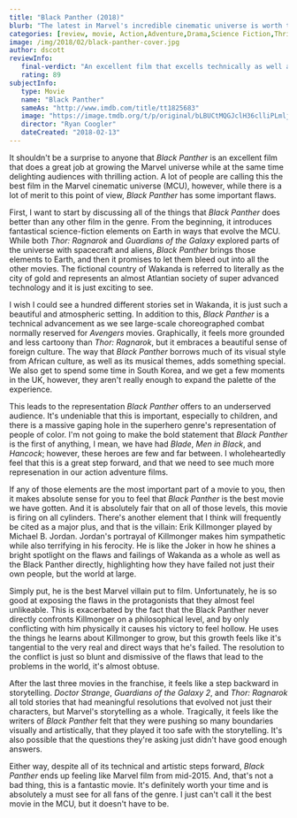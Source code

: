 ```yaml
---
title: "Black Panther (2018)"
blurb: "The latest in Marvel's incredible cinematic universe is worth talking about."
categories: [review, movie, Action,Adventure,Drama,Science Fiction,Thriller,Comic,Marvel]
image: /img/2018/02/black-panther-cover.jpg
author: dscott
reviewInfo:
   final-verdict: "An excellent film that excells technically as well as evolves the entire MCU. "
   rating: 89
subjectInfo:
   type: Movie
   name: "Black Panther"
   sameAs: "http://www.imdb.com/title/tt1825683"
   image: "https://image.tmdb.org/t/p/original/bLBUCtMQGJclH36clliPLmljMys.jpg"
   director: "Ryan Coogler"
   dateCreated: "2018-02-13"
---
```



It shouldn't be a surprise to anyone that *Black Panther* is an excellent film that does a great job at growing the Marvel universe while at the same time delighting audiences with thrilling action.  A lot of people are calling this the best film in the Marvel cinematic universe (MCU), however, while there is a lot of merit to this point of view, *Black Panther* has some important flaws. 

First, I want to start by discussing all of the things that *Black Panther* does better than any other film in the genre. From the beginning, it introduces fantastical science-fiction elements on Earth in ways that evolve the MCU. While both *Thor: Ragnarok* and *Guardians of the Galaxy* explored parts of the universe with spacecraft and aliens, *Black Panther* brings those elements to Earth, and then it promises to let them bleed out into all the other movies. The fictional country of Wakanda is referred to literally as the city of gold and represents an almost Atlantian society of super advanced technology and it is just exciting to see.

I wish I could see a hundred different stories set in Wakanda, it is just such a beautiful and atmospheric setting. In addition to this, *Black Panther* is a technical advancement as we see large-scale choreographed combat normally reserved for *Avengers* movies. Graphically, it feels more grounded and less cartoony than *Thor: Ragnarok*, but it embraces a beautiful sense of foreign culture. The way that *Black Panther* borrows much of its visual style from African culture, as well as its musical themes, adds something special. We also get to spend some time in South Korea, and we get a few moments in the UK, however, they aren't really enough to expand the palette of the experience. 

This leads to the representation *Black Panther* offers to an underserved audience. It's undeniable that this is important, especially to children, and there is a massive gaping hole in the superhero genre's representation of people of color. I'm not going to make the bold statement that *Black Panther* is the first of anything, I mean, we have had *Blade*, *Men in Black*, and *Hancock*; however, these heroes are few and far between. I wholeheartedly feel that this is a great step forward, and that we need to see much more represenation in our action adventure films.

If any of those elements are the most important part of a movie to you, then it makes absolute sense for you to feel that *Black Panther* is the best movie we have gotten. And it is absolutely fair that on all of those levels, this movie is firing on all cylinders. There's another element that I think will frequently be cited as a major plus, and that is the villain: Erik Killmonger played by Michael B. Jordan. Jordan's portrayal of Killmonger makes him sympathetic while also terrifying in his ferocity. He is like the Joker in how he shines a bright spotlight on the flaws and failings of Wakanda as a whole as well as the Black Panther directly, highlighting how they have failed not just their own people, but the world at large.

Simply put, he is the best Marvel villain put to film. Unfortunately, he is so good at exposing the flaws in the protagonists that they almost feel unlikeable. This is exacerbated by the fact that the Black Panther never directly confronts Killmonger on a philosophical level, and by only conflicting with him physically it causes his victory to feel hollow. He uses the things he learns about Killmonger to grow, but this growth feels like it's tangential to the very real and direct ways that he's failed. The resolution to the conflict is just so blunt and dismissive of the flaws that lead to the problems in the world, it's almost obtuse. 

After the last three movies in the franchise, it feels like a step backward in storytelling. *Doctor Strange*, *Guardians of the Galaxy 2*, and *Thor: Ragnarok* all told stories that had meaningful resolutions that evolved not just their characters, but Marvel's storytelling as a whole. Tragically, it feels like the writers of *Black Panther* felt that they were pushing so many boundaries visually and artistically, that they played it too safe with the storytelling. It's also possible that the questions they're asking just didn't have good enough answers. 

Either way, despite all of its technical and artistic steps forward, *Black Panther* ends up feeling like Marvel film from mid-2015. And, that's not a bad thing, this is a fantastic movie. It's definitely worth your time and is absolutely a must see for all fans of the genre. I just can't call it the best movie in the MCU, but it doesn't have to be. 